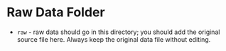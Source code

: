 # Raw Data Folder

- `raw` - raw data should go in this directory; you should add the original source file here. Always keep the original data file without editing.